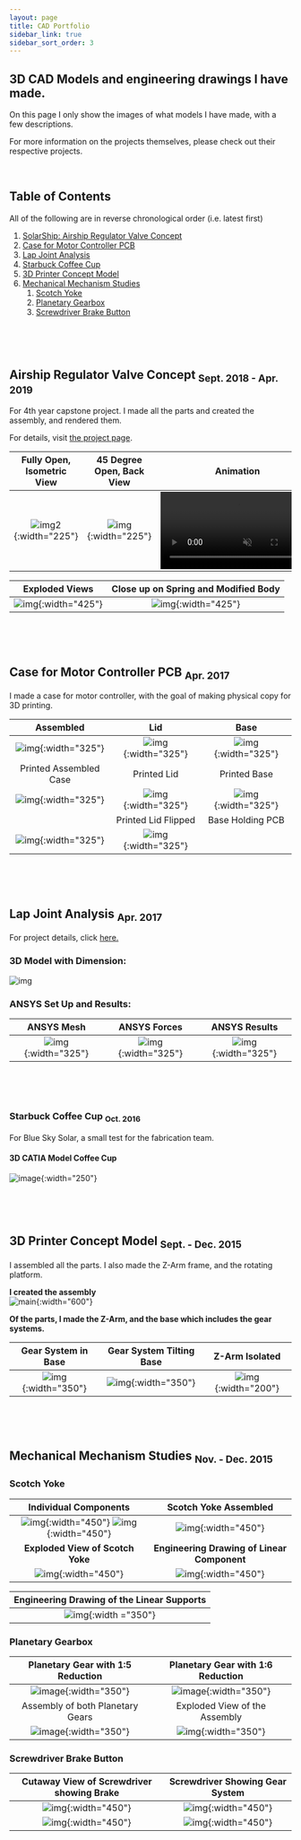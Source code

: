 ```yaml
---
layout: page
title: CAD Portfolio
sidebar_link: true
sidebar_sort_order: 3
---
```


## 3D CAD Models and engineering drawings I have made.
On this page I only show the images of what models I have made, with a few descriptions. 

For more information on the projects themselves, please check out their respective projects.

<p>&nbsp;</p> 

## Table of Contents
All of the following are in reverse chronological order (i.e. latest first)

1. [SolarShip: Airship Regulator Valve Concept](#1)
2. [Case for Motor Controller PCB](#2)
3. [Lap Joint Analysis](#3)
4. [Starbuck Coffee Cup](#4)
5. [3D Printer Concept Model](#5)
6. [Mechanical Mechanism Studies](#6)
   1. [Scotch Yoke](#6a)
   2. [Planetary Gearbox](#6b)
   3. [Screwdriver Brake Button](#6c)
   
<p>&nbsp;</p> 
<p>&nbsp;</p> 
   
## Airship Regulator Valve Concept <sub> Sept. 2018 - Apr. 2019 </sub> <a name="1"></a>
For 4th year capstone project. I made all the parts and created the assembly, and rendered them.

For details, visit [the project page](https://96yrlee.github.io/projects/2019/04/30/Capstone.html). 

Fully Open, Isometric View | 45 Degree Open, Back View | Animation
:------------: | :-------------: |:---------------:
![img2](images/portfolio/ss1assemFullOpen.PNG "SolarShip Inventor Rendered Model Front"){:width="225"}  | ![img](/images/portfolio/ss1-45openBackBiew.PNG "SolarShip Inventor Rendered Model Back"){:width="225"}  | <a href="https://gyazo.com/415405b4618acde840b53b577b668791"><video alt="Valve Opening" width="275" muted loop playsinline controls><source src="https://i.gyazo.com/415405b4618acde840b53b577b668791.mp4" type="video/mp4" /></video></a> 

 Exploded Views| Close up on Spring and Modified Body
:------------: | :-------------: 
![img](/images/portfolio/ss1exploded.PNG "SolarShip Inventor Rendered Model Exploded"){:width="425"}  | ![img](/images/portfolio/ss1springCloseUp.JPG "SolarShip Inventor Rendered Model Close Up"){:width="425"} 

<p>&nbsp;</p> 
<p>&nbsp;</p> 

## Case for Motor Controller PCB <sub> Apr. 2017 </sub> <a name="2"></a>
I made a case for motor controller, with the goal of making physical copy for 3D printing.

Assembled | Lid | Base
:------------: | :-------------: |:---------------:
![img](/images/portfolio/mcCaseAssem.PNG "3D Solidworks Model Assembled"){:width="325"}  | ![img](/images/portfolio/mcCaseLid.PNG "3D Solidworks Model Lid"){:width="325"}  | ![img](/images/portfolio/mcCaseBase.PNG "3D Solidworks Model Base"){:width="325"} 
Printed Assembled Case | Printed Lid | Printed Base
![img](/images/portfolio/mcPrintedCaseAssem.PNG "Printed Case Assembled"){:width="325"}  | ![img](/images/portfolio/mcPrintedCaseLid.PNG "Printed Case Lid Top View"){:width="325"}  | ![img](/images/portfolio/mcPrintedCaseBase.PNG "Printed Case Base"){:width="325"} 
    | Printed Lid Flipped | Base Holding PCB 
 | ![img](/images/portfolio/mcPrintedCaseFlipped.PNG "Printed Case Bottom View"){:width="325"}  | ![img](/images/portfolio/mcPrintedCasePCB.PNG "Printed Case with PCB it was made for"){:width="325"} 


<p>&nbsp;</p> 
<p>&nbsp;</p> 

## Lap Joint Analysis <sub> Apr. 2017 </sub> <a name="3"></a>

For project details, click [here.](https://96yrlee.github.io/projects/2017/04/07/LapJoint.html)

### 3D Model with Dimension:
![img](/images/portfolio/LapJointModel.PNG "3D Soldiworks Model Lapjoint")

### ANSYS Set Up and Results:

ANSYS Mesh | ANSYS Forces | ANSYS Results
:------------: | :-------------: |:---------------:
![img](/images/portfolio/LapJointFEAmesh.PNG "ANSYS Model Lapjoint Mesh"){:width="325"} | ![img](/images/portfolio/LapJointFEAforceApp.PNG "ANSYS Model Lapjoint Force"){:width="325"} | ![img](/images/portfolio/LapJointFEAresults.PNG "ANSYS Model Lapjoint Results"){:width="325"}

<p>&nbsp;</p> 
<p>&nbsp;</p> 

### Starbuck Coffee Cup <sub> Oct. 2016 </sub> <a name="4"></a>
For Blue Sky Solar, a small test for the fabrication team.

#### 3D CATIA Model Coffee Cup
![image](/images/portfolio/coffee-cup.PNG "CATIA Coffee Cup Model"){:width="250"}

<p>&nbsp;</p> 
<p>&nbsp;</p> 

## 3D Printer Concept Model <sub> Sept. - Dec. 2015 </sub> <a name="5"></a>
I assembled all the parts. I also made the Z-Arm frame, and the rotating platform.

**I created the assembly**       
![main](/images/portfolio/3DprinterAssem.PNG "3D Printer Assembled" ){:width="600"} 

**Of the parts, I made the Z-Arm, and the base which includes the gear systems.**

Gear System in Base | Gear System Tilting Base | Z-Arm Isolated
:-----------------: | :----------------------: | :---------------:
![img](/images/portfolio/3DprinterBaseGearSystem.PNG "System for the Base" ){:width="350"} | ![img](/images/portfolio/3DprinterBaseTiltGearSystem.PNG "System for tilting the Base" ){:width="350"} | ![img](/images/portfolio/3DprinterZarmSep.PNG "Z-Arm Alone" ){:width="200"}

<p>&nbsp;</p> 
<p>&nbsp;</p>

## Mechanical Mechanism Studies <sub> Nov. - Dec. 2015 </sub> <a name="6"></a>

### Scotch Yoke <a name="6a"></a>

Individual Components | Scotch Yoke Assembled
:------------: | :-------------: 
![img](/images/portfolio/MMSscotchyokeBearingSupport.PNG "Linear Supports (Red) and Bearing (Orange)" ){:width="450"} ![img](/images/portfolio/MMSscotchyokeLinear.PNG "Main Component" ){:width="450"} | ![img](/images/portfolio/MMSscotchyokeAssem.PNG "Scotch Yoke Assembled" ){:width="450"}
**Exploded View of Scotch Yoke** | **Engineering Drawing of Linear Component**
![img](/images/portfolio/MMSscotchyokeAssemEngdiagram.png "Engineering Drawing of the Assembly" ){:width="450"} | ![img](/images/portfolio/MMSscotchyokeSupportEngdiagram.png "Engineering Drawing of the Linear Supports" ){:width="450"}

| Engineering Drawing of the Linear Supports |
| :------------: | 
| ![img](/images/portfolio/MMSscotchyokeLineaEngdiagram.png "Engineering Drawing of the Main Component" ){:width ="350"} |

### Planetary Gearbox <a name="6b"></a>

Planetary Gear with 1:5 Reduction | Planetary Gear with 1:6 Reduction
:-------------------------------: | :-------------: 
![image](/images/portfolio/MMSplanetary1-5.PNG "Solidworks Model Planetary Gear 1:5 "){:width="350"} | ![image](/images/portfolio/MMSplanetary1-6.PNG "Solidworks Model Planetary Gear 1:6 "){:width="350"}
Assembly of both Planetary Gears | Exploded View of the Assembly
![image](/images/portfolio/MMSplanetaryCombined.PNG "Solidworks Model Planetary Gear Combined"){:width="350"} | ![img](/images/portfolio/MMSplanetaryGearAssemtEngdiagram.png "Solidworks Model Planetary Gear Combined Exploded View" ){:width="350"}

### Screwdriver Brake Button <a name="6c"></a>

Cutaway View of Screwdriver showing Brake | Screwdriver Showing Gear System
:---------------------------------------: | :-------------: 
![img](/images/portfolio/MMSscrewdriveAssem.PNG ){:width="450"} | ![img](/images/portfolio/MMSscrewdriveAssemTransparant.PNG ){:width="450"}
![img](/images/portfolio/MMSscrewdriveAssemSpringEngdiagram.png  ){:width="450"} | ![img](/images/portfolio/MMSscrewdriveShaftEngdiagram.png ){:width="450"}
